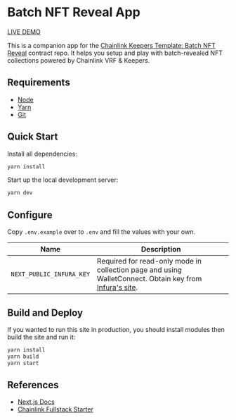 # Batch NFT Reveal App

[LIVE DEMO](#)

This is a companion app for the [Chainlink Keepers Template: Batch NFT Reveal](https://github.com/hackbg/chainlink-keepers-templates/tree/main/batch-nft-reveal) contract repo. It helps you setup and play with batch-revealed NFT collections powered by Chainlink VRF & Keepers.

## Requirements

- [Node](https://nodejs.org/en/download/)
- [Yarn](https://classic.yarnpkg.com/en/docs/install/#mac-stable)
- [Git](https://git-scm.com/downloads)

## Quick Start

Install all dependencies:

```bash
yarn install
```

Start up the local development server:

```bash
yarn dev
```

## Configure

Copy `.env.example` over to `.env` and fill the values with your own.

| Name                     | Description                                                                                                                 |
| ------------------------ | --------------------------------------------------------------------------------------------------------------------------- |
| `NEXT_PUBLIC_INFURA_KEY` | Required for read-only mode in collection page and using WalletConnect. Obtain key from [Infura's site](https://infura.io). |

## Build and Deploy

If you wanted to run this site in production, you should install modules then build the site and run it:

```bash
yarn install
yarn build
yarn start
```

## References

- [Next.js Docs](https://nextjs.org/docs/getting-started)
- [Chainlink Fullstack Starter](https://github.com/hackbg/chainlink-fullstack)
